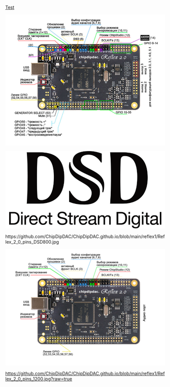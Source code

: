[Test](https://github.com/ChipDipDAC/ChipDipDAC.github.io/tree/main/reflex1)

![alt text](https://github.com/ChipDipDAC/ChipDipDAC.github.io/blob/main/reflex1/Reflex_2_0_pins_DSD800.jpg)

<p><a class="galery" href="https://github.com/ChipDipDAC/ChipDipDAC.github.io/blob/main/reflex1/DSDlogo.png"><img alt="Gen" src="https://github.com/ChipDipDAC/ChipDipDAC.github.io/blob/main/reflex1/DSDlogo.png?raw=true" /></a></p>
https://github.com/ChipDipDAC/ChipDipDAC.github.io/blob/main/reflex1/Reflex_2_0_pins_DSD800.jpg

<p><a class="galery" href="https://static.chipdip.ru/lib/162/DOC037162603.jpg"><img alt="Распиновка" src="https://github.com/ChipDipDAC/ChipDipDAC.github.io/blob/main/reflex1/Reflex_2_0_pins_1200.jpg?raw=true" /></a></p>

https://github.com/ChipDipDAC/ChipDipDAC.github.io/blob/main/reflex1/Reflex_2_0_pins_1200.jpg?raw=true
